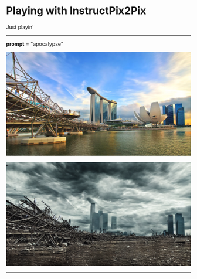 # Playing with InstructPix2Pix    
Just playin'  

---

**prompt** = "apocalypse"

![](images/apo0.png)  

![](images/apo1.png)  

---